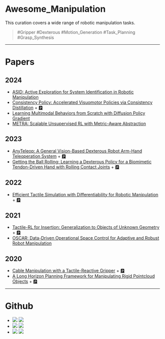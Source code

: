 # Awesome_Manipulation

This curation covers a wide range of robotic manipulation tasks. 
> #Gripper #Dexterous #Motion_Generation #Task_Planning #Grasp_Synthesis

---

# Papers

## 2024
- [ASID: Active Exploration for System Identification in Robotic Manipulation](https://openreview.net/forum?id=jNR6s6OSBT)
- [Consistency Policy: Accelerated Visuomotor Policies via Consistency Distillation](https://arxiv.org/abs/2405.07503) + [🅿]([https://yzqin.github.io/anyteleop/)
- [Learning Multimodal Behaviors from Scratch with Diffusion Policy Gradient](https://arxiv.org/abs/2406.00681)
- [METRA: Scalable Unsupervised RL with Metric-Aware Abstraction](https://openreview.net/forum?id=c5pwL0Soay)

## 2023

- [AnyTeleop: A General Vision-Based Dexterous Robot Arm-Hand Teleoperation System](https://arxiv.org/abs/2307.04577) + [🅿](https://yzqin.github.io/anyteleop/)
- [Getting the Ball Rolling: Learning a Dexterous Policy for a Biomimetic Tendon-Driven Hand with Rolling Contact Joints](https://arxiv.org/abs/2308.02453) + [🅿](http://tactilesim.csail.mit.edu/)

## 2022
- [Efficient Tactile Simulation with Differentiability for Robotic Manipulation](https://people.csail.mit.edu/jiex/papers/TactileSim/paper.pdf) + [🅿](http://tactilesim.csail.mit.edu/)

## 2021
- [Tactile-RL for Insertion: Generalization to Objects of Unknown Geometry](https://arxiv.org/abs/2104.01167) + [🅿](https://sites.google.com/view/tactileinsertion)
- [OSCAR: Data-Driven Operational Space Control for Adaptive and Robust Robot Manipulation
](https://arxiv.org/abs/2110.00704)

## 2020
- [Cable Manipulation with a Tactile-Reactive Gripper](https://arxiv.org/abs/1910.02860) + [🅿](http://gelsight.csail.mit.edu/cable/)
- [A Long Horizon Planning Framework for Manipulating Rigid Pointcloud Objects](https://arxiv.org/abs/2011.08177) + [🅿](https://anthonysimeonov.github.io/rpo-planning-framework/)

---

# Github


- [![](https://img.shields.io/badge/dexsuite-dex--retargeting-black?style=flat-square&logo=github)](https://github.com/PKU-MARL/DexterousHands) <img src="https://img.shields.io/github/stars/dexsuite/dex-retargeting?style=flat-square&color=yellow">
- [![](https://img.shields.io/badge/NVlabs-sim--web--visualizer-black?style=flat-square&logo=github)](https://github.com/PKU-MARL/DexterousHands) <img src="https://img.shields.io/github/stars/NVlabs/sim-web-visualizer?style=flat-square&color=yellow">
- [![](https://img.shields.io/badge/PKU--MARL-DexterousHands-black?style=flat-square&logo=github)](https://github.com/PKU-MARL/DexterousHands) <img src="https://img.shields.io/github/stars/PKU-MARL/DexterousHands?style=flat-square&color=yellow">
